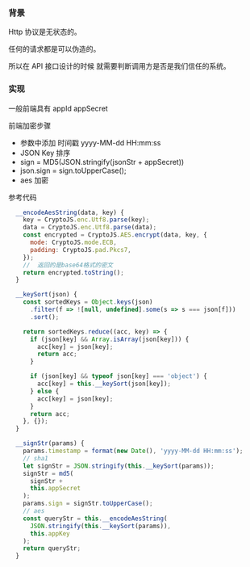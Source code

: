 ### 背景

Http 协议是无状态的。

任何的请求都是可以伪造的。

所以在 API 接口设计的时候 就需要判断调用方是否是我们信任的系统。





### 实现

一般前端具有 appId appSecret

前端加密步骤

- 参数中添加 时间戳 yyyy-MM-dd HH:mm:ss
- JSON Key 排序
- sign = MD5(JSON.stringify(jsonStr + appSecret))
- json.sign = sign.toUpperCase();
- aes 加密



参考代码

```javascript
  __encodeAesString(data, key) {
    key = CryptoJS.enc.Utf8.parse(key);
    data = CryptoJS.enc.Utf8.parse(data);
    const encrypted = CryptoJS.AES.encrypt(data, key, {
      mode: CryptoJS.mode.ECB,
      padding: CryptoJS.pad.Pkcs7,
    });
    //  返回的是base64格式的密文
    return encrypted.toString();
  }

  __keySort(json) {
    const sortedKeys = Object.keys(json)
      .filter(f => ![null, undefined].some(s => s === json[f]))
      .sort();

    return sortedKeys.reduce((acc, key) => {
      if (json[key] && Array.isArray(json[key])) {
        acc[key] = json[key];
        return acc;
      }

      if (json[key] && typeof json[key] === 'object') {
        acc[key] = this.__keySort(json[key]);
      } else {
        acc[key] = json[key];
      }
      return acc;
    }, {});
  }

  __signStr(params) {
    params.timestamp = format(new Date(), 'yyyy-MM-dd HH:mm:ss');
    // sha1
    let signStr = JSON.stringify(this.__keySort(params));
    signStr = md5(
      signStr +
      this.appSecret
    );
    params.sign = signStr.toUpperCase();
    // aes
    const queryStr = this.__encodeAesString(
      JSON.stringify(this.__keySort(params)),
      this.appKey
    );
    return queryStr;
  }
```


